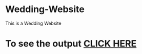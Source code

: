 # Wedding-Website
This is a Wedding Website
# To see the output [CLICK HERE](https://ashutoshvk18.github.io/Wedding-Website/)


